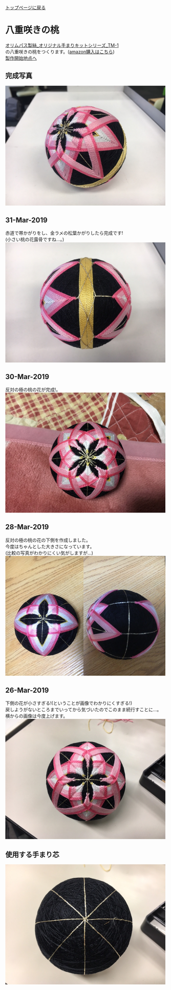[トップページに戻る](./../README.md#temari-craft)

# 八重咲きの桃  
[オリムパス製絲_オリジナル手まりキットシリーズ_TM-1](https://www.olympus-thread.com/lineup/handicraftkit/threadball/threadballkit/4971451625011.html/)  
の八重咲きの桃をつくります。([amazon購入はこちら](https://www.amazon.co.jp/%E3%82%AA%E3%83%AA%E3%83%A0%E3%83%91%E3%82%B9%E8%A3%BD%E7%B5%B2-Olympus-Thred-TM-1-%E3%81%BE%E3%81%99%E3%81%8B%E3%81%8C%E3%82%8A%E3%83%BB%E5%85%AB%E9%87%8D%E5%92%B2%E3%81%8D%E3%81%AE%E6%A1%83/dp/B002KLRX52))  
[製作開始地点へ](#%E4%BD%BF%E7%94%A8%E3%81%99%E3%82%8B%E6%89%8B%E3%81%BE%E3%82%8A%E8%8A%AF)  

## 完成写真  
<img src="https://github.com/Masaki-Okuyama/Temari-craft/blob/images/4th_after.jpg" alt="4th_after" width="500"/>  

## 31-Mar-2019
赤道で帯かがりをし、金ラメの松葉かがりしたら完成です!  
(小さい桃の花露骨ですね...。)  
<img src="https://github.com/Masaki-Okuyama/Temari-craft/blob/images/20190331.jpg" alt="20190331" width="500"/>  

## 30-Mar-2019
反対の極の桃の花が完成!。  
<img src="https://github.com/Masaki-Okuyama/Temari-craft/blob/images/20190330.jpg" alt="20190330" width="500"/>  

## 28-Mar-2019
反対の極の桃の花の下側を作成しました。  
今度はちゃんとした大きさになっています。  
(比較の写真がわかりにくい気がしますが...)  
<img src="https://github.com/Masaki-Okuyama/Temari-craft/blob/images/20190328.jpg" alt="20190328" width="500"/>  

## 26-Mar-2019
下側の花が小さすぎる!(ということが画像でわかりにくすぎる!)  
戻しようがないところまでいってから気づいたのでこのまま続行すことに...。  
横からの画像は今度上げます。  
<img src="https://github.com/Masaki-Okuyama/Temari-craft/blob/images/20190326.jpg" alt="20190326" width="500"/>  

## 使用する手まり芯
<img src="https://github.com/Masaki-Okuyama/Temari-craft/blob/images/4th_before.jpg" alt="4th_before" width="500"/>  
